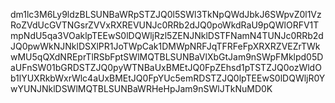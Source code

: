 dm1lc3M6Ly9ldzBLSUNBaWRpSTZJQ0l5SWl3TkNpQWdJbkJ6SWpvZ0l1VzRoZVdUcGVTNGsrZVVxRXREVUNJc0RRb2dJQ0poWkdRaU9pQWlORFV1TmpNdU5qa3VOaklpTEEwS0lDQWljRzl5ZENJNklDSTFNamN4TUNJc0RRb2dJQ0pwWkNJNklDSXlPR1JoTWpCak1DMWpNRFJqTFRFeFpXRXRZVEZrTWkwMU5qQXdNREprTlRSbFptSWlMQTBLSUNBaVlXbGtJam9nSWpFMklpd05DaUFnSW01bGRDSTZJQ0pyWTNBaUxBMEtJQ0FpZEhsd1pTSTZJQ0ozWldOb1lYUXRkbWxrWlc4aUxBMEtJQ0FpYUc5emRDSTZJQ0lpTEEwS0lDQWljR0YwYUNJNklDSWlMQTBLSUNBaWRHeHpJam9nSWlJTkNuMD0K
